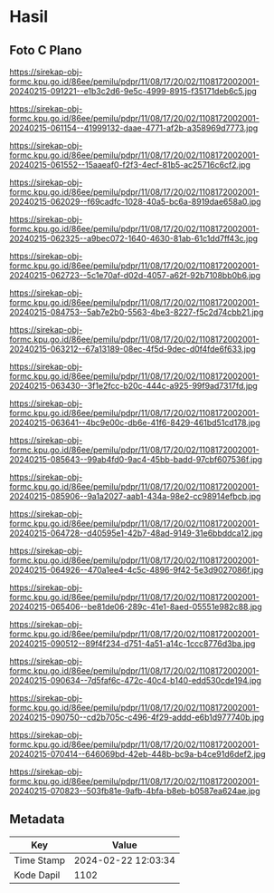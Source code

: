 # Hasil

## Foto C Plano

https://sirekap-obj-formc.kpu.go.id/86ee/pemilu/pdpr/11/08/17/20/02/1108172002001-20240215-091221--e1b3c2d6-9e5c-4999-8915-f35171deb6c5.jpg

https://sirekap-obj-formc.kpu.go.id/86ee/pemilu/pdpr/11/08/17/20/02/1108172002001-20240215-061154--41999132-daae-4771-af2b-a358969d7773.jpg

https://sirekap-obj-formc.kpu.go.id/86ee/pemilu/pdpr/11/08/17/20/02/1108172002001-20240215-061552--15aaeaf0-f2f3-4ecf-81b5-ac25716c6cf2.jpg

https://sirekap-obj-formc.kpu.go.id/86ee/pemilu/pdpr/11/08/17/20/02/1108172002001-20240215-062029--f69cadfc-1028-40a5-bc6a-8919dae658a0.jpg

https://sirekap-obj-formc.kpu.go.id/86ee/pemilu/pdpr/11/08/17/20/02/1108172002001-20240215-062325--a9bec072-1640-4630-81ab-61c1dd7ff43c.jpg

https://sirekap-obj-formc.kpu.go.id/86ee/pemilu/pdpr/11/08/17/20/02/1108172002001-20240215-062723--5c1e70af-d02d-4057-a62f-92b7108bb0b6.jpg

https://sirekap-obj-formc.kpu.go.id/86ee/pemilu/pdpr/11/08/17/20/02/1108172002001-20240215-084753--5ab7e2b0-5563-4be3-8227-f5c2d74cbb21.jpg

https://sirekap-obj-formc.kpu.go.id/86ee/pemilu/pdpr/11/08/17/20/02/1108172002001-20240215-063212--67a13189-08ec-4f5d-9dec-d0f4fde6f633.jpg

https://sirekap-obj-formc.kpu.go.id/86ee/pemilu/pdpr/11/08/17/20/02/1108172002001-20240215-063430--3f1e2fcc-b20c-444c-a925-99f9ad7317fd.jpg

https://sirekap-obj-formc.kpu.go.id/86ee/pemilu/pdpr/11/08/17/20/02/1108172002001-20240215-063641--4bc9e00c-db6e-41f6-8429-461bd51cd178.jpg

https://sirekap-obj-formc.kpu.go.id/86ee/pemilu/pdpr/11/08/17/20/02/1108172002001-20240215-085643--99ab4fd0-9ac4-45bb-badd-97cbf607536f.jpg

https://sirekap-obj-formc.kpu.go.id/86ee/pemilu/pdpr/11/08/17/20/02/1108172002001-20240215-085906--9a1a2027-aab1-434a-98e2-cc98914efbcb.jpg

https://sirekap-obj-formc.kpu.go.id/86ee/pemilu/pdpr/11/08/17/20/02/1108172002001-20240215-064728--d40595e1-42b7-48ad-9149-31e6bbddca12.jpg

https://sirekap-obj-formc.kpu.go.id/86ee/pemilu/pdpr/11/08/17/20/02/1108172002001-20240215-064926--470a1ee4-4c5c-4896-9f42-5e3d9027086f.jpg

https://sirekap-obj-formc.kpu.go.id/86ee/pemilu/pdpr/11/08/17/20/02/1108172002001-20240215-065406--be81de06-289c-41e1-8aed-05551e982c88.jpg

https://sirekap-obj-formc.kpu.go.id/86ee/pemilu/pdpr/11/08/17/20/02/1108172002001-20240215-090512--89f4f234-d751-4a51-a14c-1ccc8776d3ba.jpg

https://sirekap-obj-formc.kpu.go.id/86ee/pemilu/pdpr/11/08/17/20/02/1108172002001-20240215-090634--7d5faf6c-472c-40c4-b140-edd530cde194.jpg

https://sirekap-obj-formc.kpu.go.id/86ee/pemilu/pdpr/11/08/17/20/02/1108172002001-20240215-090750--cd2b705c-c496-4f29-addd-e6b1d977740b.jpg

https://sirekap-obj-formc.kpu.go.id/86ee/pemilu/pdpr/11/08/17/20/02/1108172002001-20240215-070414--646069bd-42eb-448b-bc9a-b4ce91d6def2.jpg

https://sirekap-obj-formc.kpu.go.id/86ee/pemilu/pdpr/11/08/17/20/02/1108172002001-20240215-070823--503fb81e-9afb-4bfa-b8eb-b0587ea624ae.jpg


## Metadata

| Key        | Value               |
| ---------- | ------------------- |
| Time Stamp | 2024-02-22 12:03:34 |
| Kode Dapil | 1102                |



